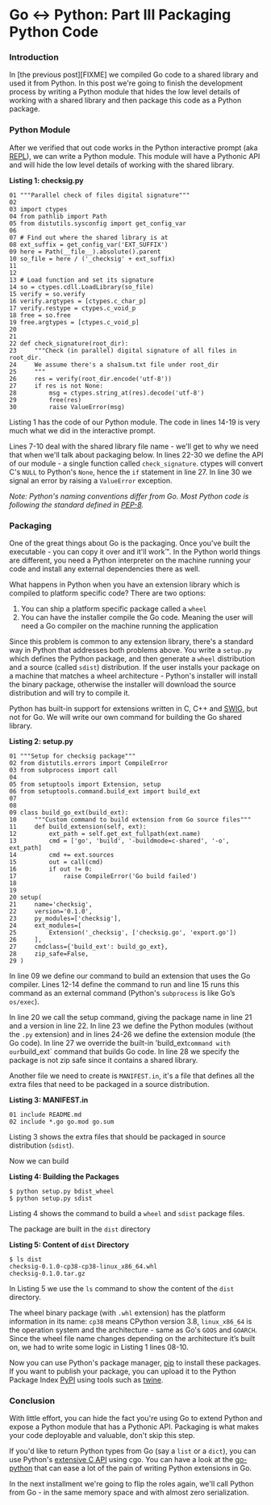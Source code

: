 # Go ↔ Python: Part III Packaging Python Code

### Introduction

In [the previous post][FIXME] we compiled Go code to a shared library and used it from Python. In this post we're going to finish the development process by writing a Python module that hides the low level details of working with a shared library and then package this code as a Python package. 

### Python Module

After we verified that out code works in the Python interactive prompt (aka [REPL](https://en.wikipedia.org/wiki/Read%E2%80%93eval%E2%80%93print_loop)), we can write a Python module. This module will have a Pythonic API and will hide the low level details of working with the shared library.

**Listing 1: checksig.py**
```
01 """Parallel check of files digital signature"""
02 
03 import ctypes
04 from pathlib import Path
05 from distutils.sysconfig import get_config_var
06 
07 # Find out where the shared library is at
08 ext_suffix = get_config_var('EXT_SUFFIX')
09 here = Path(__file__).absolute().parent
10 so_file = here / ('_checksig' + ext_suffix)
11 
12 
13 # Load function and set its signature
14 so = ctypes.cdll.LoadLibrary(so_file)
15 verify = so.verify
16 verify.argtypes = [ctypes.c_char_p]
17 verify.restype = ctypes.c_void_p
18 free = so.free
19 free.argtypes = [ctypes.c_void_p]
20 
21 
22 def check_signature(root_dir):
23     """Check (in parallel) digital signature of all files in root_dir.
24     We assume there's a sha1sum.txt file under root_dir
25     """
26     res = verify(root_dir.encode('utf-8'))
27     if res is not None:
28         msg = ctypes.string_at(res).decode('utf-8')
29         free(res)
30         raise ValueError(msg)
```

Listing 1 has the code of our Python module. The code in lines 14-19 is very much what we did in the interactive prompt.

Lines 7-10 deal with the shared library file name - we'll get to why we need that when we'll talk about packaging below. In lines 22-30 we define the API of our module - a single function called `check_signature`. ctypes will convert C's `NULL` to Python's `None`, hence the `if` statement in line 27. In line 30 we signal an error by raising a `ValueError` exception.

_Note: Python's naming conventions differ from Go. Most Python code is following the standard defined in [PEP-8](https://www.python.org/dev/peps/pep-0008/)._

### Packaging

One of the great things about Go is the packaging. Once you've built the executable - you can copy it over and it'll work™. In the Python world things are different, you need a Python interpreter on the machine running your code and install any external dependencies there as well.

What happens in Python when you have an extension library which is compiled to platform specific code? There are two options:
1. You can ship a platform specific package called a `wheel`
2. You can have the installer compile the Go code. Meaning the user will need a Go compiler on the machine running the application

Since this problem is common to any extension library, there's a standard way in Python that addresses both problems above. You write a `setup.py` which defines the Python package, and then generate a `wheel` distribution and a source (called `sdist`) distribution. If the user installs your package on a machine that matches a wheel architecture - Python's installer will install the binary package, otherwise the installer will download the source distribution and will try to compile it.

Python has built-in support for extensions written in C, C++ and [SWIG](http://www.swig.org/), but not for Go. We will write our own command for building the Go shared library.

**Listing 2: setup.py**
```
01 """Setup for checksig package"""
02 from distutils.errors import CompileError
03 from subprocess import call
04 
05 from setuptools import Extension, setup
06 from setuptools.command.build_ext import build_ext
07 
08 
09 class build_go_ext(build_ext):
10     """Custom command to build extension from Go source files"""
11     def build_extension(self, ext):
12         ext_path = self.get_ext_fullpath(ext.name)
13         cmd = ['go', 'build', '-buildmode=c-shared', '-o', ext_path]
14         cmd += ext.sources
15         out = call(cmd)
16         if out != 0:
17             raise CompileError('Go build failed')
18 
19 
20 setup(
21     name='checksig',
22     version='0.1.0',
23     py_modules=['checksig'],
24     ext_modules=[
25         Extension('_checksig', ['checksig.go', 'export.go'])
26     ],
27     cmdclass={'build_ext': build_go_ext},
28     zip_safe=False,
29 )
```

In line 09 we define our command to build an extension that uses the Go compiler.  Lines 12-14 define the command to run and line 15 runs this command as an external command (Python's `subprocess` is like Go’s `os/exec`).

In line 20 we call the setup command, giving the package name in line 21 and a version in line 22. In line 23 we define the Python modules (without the `.py` extension) and in lines 24-26 we define the extension module (the Go code).  In line 27 we override the built-in 'build_ext` command with our `build_ext` command that builds Go code. In line 28 we specify the package is not zip safe since it contains a shared library.

Another file we need to create is `MANIFEST.in`, it's a file that defines all the extra files that need to be packaged in a source distribution. 

**Listing 3: MANIFEST.in**
```
01 include README.md
02 include *.go go.mod go.sum
```

Listing 3 shows the extra files that should be packaged in source distribution (`sdist`). 

Now we can build

**Listing 4: Building the Packages**
```
$ python setup.py bdist_wheel
$ python setup.py sdist
```

Listing 4 shows the command to build a `wheel` and `sdist` package files.

The package are built in the `dist` directory

**Listing 5: Content of `dist` Directory**
```
$ ls dist
checksig-0.1.0-cp38-cp38-linux_x86_64.whl
checksig-0.1.0.tar.gz
```

In Listing 5 we use the `ls` command to show the content of the `dist` directory.

The wheel binary package (with `.whl` extension) has the platform information in its name: `cp38` means CPython version 3.8, `linux_x86_64` is the operation system and the architecture - same as Go's `GOOS` and `GOARCH`. Since the wheel file name changes depending on the architecture it’s built on, we had to write some logic in Listing 1 lines 08-10.

Now you can use Python's package manager, [pip](https://packaging.python.org/tutorials/installing-packages/) to install these packages. If you want to publish your package, you can upload it to the Python Package Index [PyPI](https://pypi.org/) using tools such as [twine](https://github.com/pypa/twine).

### Conclusion

With little effort, you can hide the fact you're using Go to extend Python and expose a Python module that has a Pythonic API. Packaging is what makes your code deployable and valuable, don't skip this step.

If you'd like to return Python types from Go (say a `list` or a `dict`), you can use Python's [extensive C API](https://docs.python.org/3/extending/index.html) using cgo. You can have a look at the [go-python](https://github.com/sbinet/go-python) that can ease a lot of the pain of writing Python extensions in Go.

In the next installment we're going to flip the roles again, we'll call Python from Go - in the same memory space and with almost zero serialization.
